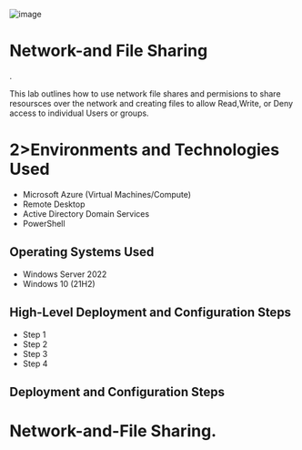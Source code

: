 ![image](https://github.com/user-attachments/assets/b9b7dd4d-2c96-4eab-9fae-83b401e6d7fe)


# <h1>Network-and File Sharing</h1>.
This lab outlines how to use network file shares and permisions to share resoursces over the network and creating files to allow Read,Write, or Deny access to individual Users or groups.

# 2>Environments and Technologies Used</h2>

- Microsoft Azure (Virtual Machines/Compute)
- Remote Desktop
- Active Directory Domain Services
- PowerShell

<h2>Operating Systems Used </h2>

- Windows Server 2022
- Windows 10 (21H2)

<h2>High-Level Deployment and Configuration Steps</h2>

- Step 1
- Step 2
- Step 3
- Step 4

<h2>Deployment and Configuration Steps</h2>


# Network-and-File Sharing.





